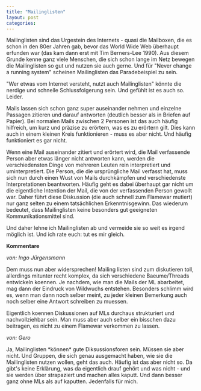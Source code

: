 ```yaml
---
title: "Mailinglisten"
layout: post
categories: 
---
```

Mailinglisten sind das Urgestein des Internets - quasi die Mailboxen, die es schon in den 80er Jahren gab, bevor das World Wide Web überhaupt erfunden war (das kam dann erst mit Tim Berners-Lee 1990). Aus diesem Grunde kenne ganz viele Menschen, die sich schon lange im Netz bewegen die Mailinglisten so gut und nutzen sie auch gerne. Und für "Never change a running system" scheinen Mailinglisten das Paradebeispiel zu sein.

"Wer etwas vom Internet versteht, nutzt auch Mailinglisten" könnte die nerdige und schnelle Schlussfolgerung sein. Und gefühlt ist es auch so. Leider.

Mails lassen sich schon ganz super auseinander nehmen und einzelne Passagen zitieren und darauf antworten (deutlich besser als in Briefen auf Papier). Bei normalen Mails zwischen 2 Personen ist das auch häufig hilfreich, um kurz und präzise zu erörtern, was es zu erörtern gilt. Dies kann auch in einem kleinen Kreis funktionieren - muss es aber nicht. Und häufig funktioniert es gar nicht.

Wenn eine Mail auseinander zitiert und erörtert wird, die Mail verfassende Person aber etwas länger nicht antworten kann, werden die verschiedensten Dinge von mehreren Leuten rein interpretiert und uminterpretiert. Die Person, die die ursprüngliche Mail verfasst hat, muss sich nun durch einen Wust von Mails durchkämpfen und verschiedenste Interpretationen beantworten. Häufig geht es dabei überhaupt gar nicht um die eigentliche Intention der Mail, die von der verfassenden Person gewollt war. Daher führt diese Diskussion (die auch schnell zum Flamewar mutiert) nur ganz selten zu einem tatsächlichen Erkenntnisgewinn. Das wiederum bedeutet, dass Mailinglisten keine besonders gut geeigneten Kommunikationsmittel sind.

Und daher lehne ich Mailinglisten ab und vermeide sie so weit es irgend möglich ist. Und ich rate euch: tut es mir gleich.
		

__Kommentare__
			
_von: Ingo Jürgensmann_
			
Dem muss nun aber widersprechen! Mailing listen sind zum diskutieren toll, allerdings mitunter recht komplex, da sich verschiedene Baeume/Threads entwickeln koennen. Je nachdem, wie man die Mails der ML abarbeitet, mag dann der Eindruck von Wildwuchs entstehen. Besonders schlimm wird es, wenn man dann noch selber meint, zu jeder kleinen Bemerkung auch noch selber eine Antwort schreiben zu muessen. 

Eigentlich koennen Diskussionen auf MLs durchaus strukturiert und nachvollziehbar sein. Man muss aber auch selber ein bisschen dazu beitragen, es nicht zu einem Flamewar verkommen zu lassen.

			
_von: Gero_
			
Ja, Mailinglisten \*können\* gute Diksussionsforen sein. Müssen sie aber nicht. Und Gruppen, die sich genau ausgemacht haben, wie sie die Mailinglisten nutzen wollen, geht das auch.
Häufig ist das aber nicht so. Da gibt's keine Erklärung, was da eigentlich drauf gehört und was nicht - und sie werden über strapaziert und machen alles kaputt. Und dann besser ganz ohne MLs als auf kaputten.
Jedenfalls für mich.

